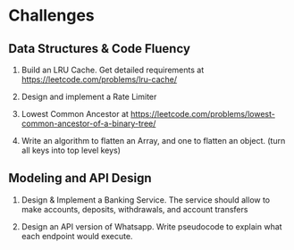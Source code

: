 # Challenges


## Data Structures & Code Fluency

1. Build an LRU Cache. Get detailed requirements at https://leetcode.com/problems/lru-cache/


2. Design and implement a Rate Limiter


3. Lowest Common Ancestor at https://leetcode.com/problems/lowest-common-ancestor-of-a-binary-tree/

4. Write an algorithm to flatten an Array, and one to flatten an object. (turn all keys into top level keys)


## Modeling and API Design

1. Design & Implement a Banking Service. The service should allow to make accounts, deposits, withdrawals, and account transfers

2. Design an API version of Whatsapp. Write pseudocode to explain what each endpoint would execute.

